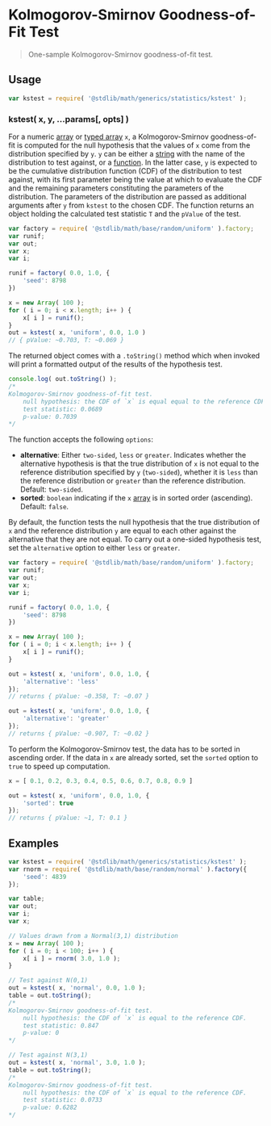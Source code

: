 Kolmogorov-Smirnov Goodness-of-Fit Test
===

> One-sample Kolmogorov-Smirnov goodness-of-fit test.


<!-- <usage> -->

## Usage

``` javascript
var kstest = require( '@stdlib/math/generics/statistics/kstest' );
```

### kstest( x, y, ...params[, opts] )

For a numeric [array][array] or [typed array][typed-array]
`x`, a Kolmogorov-Smirnov goodness-of-fit is computed for the null hypothesis that the values of `x` come from the distribution specified by `y`. `y` can be either a [string][string] with the name of the distribution to test against, or a [function][function]. In the latter case, `y` is expected to be the cumulative distribution function (CDF) of the distribution to test against, with its first parameter being the value at which to evaluate the CDF and the remaining parameters constituting the parameters of the distribution. The parameters of the distribution are passed as additional arguments after `y` from `kstest`
to the chosen CDF. The function returns an object holding the calculated test statistic `T` and the `pValue` of the test.

``` javascript
var factory = require( '@stdlib/math/base/random/uniform' ).factory;
var runif;
var out;
var x;
var i;

runif = factory( 0.0, 1.0, {
    'seed': 8798
})

x = new Array( 100 );
for ( i = 0; i < x.length; i++ ) {
    x[ i ] = runif();
}
out = kstest( x, 'uniform', 0.0, 1.0 )
// { pValue: ~0.703, T: ~0.069 }
```

The returned object comes with a `.toString()` method which when invoked will print a formatted output of the results of the hypothesis test.

```javascript
console.log( out.toString() );
/*
Kolmogorov-Smirnov goodness-of-fit test.
    null hypothesis: the CDF of `x` is equal equal to the reference CDF.
    test statistic: 0.0689
    p-value: 0.7039
*/
```

The function accepts the following `options`:

*	__alternative__: Either `two-sided`, `less` or `greater`. Indicates whether the alternative hypothesis is that the true distribution of `x` is not equal to the reference distribution specified by `y` (`two-sided`), whether it is `less` than the reference distribution or `greater` than the reference distribution. Default: `two-sided`.
* 	__sorted__: `boolean` indicating if the `x` [array][array] is in sorted order (ascending). Default: `false`.

By default, the function tests the null hypothesis that the true distribution of `x` and the reference distribution `y` are equal to each other against the alternative that they are not equal. To carry out a one-sided hypothesis test, set the `alternative` option to either `less` or `greater`.

```javascript
var factory = require( '@stdlib/math/base/random/uniform' ).factory;
var runif;
var out;
var x;
var i;

runif = factory( 0.0, 1.0, {
    'seed': 8798
})

x = new Array( 100 );
for ( i = 0; i < x.length; i++ ) {
    x[ i ] = runif();
}

out = kstest( x, 'uniform', 0.0, 1.0, {
    'alternative': 'less'
});
// returns { pValue: ~0.358, T: ~0.07 }

out = kstest( x, 'uniform', 0.0, 1.0, {
    'alternative': 'greater'
});
// returns { pValue: ~0.907, T: ~0.02 }
```

To perform the Kolmogorov-Smirnov test, the data has to be sorted in ascending order. If the data in `x` are already sorted, set the `sorted` option to `true` to speed up computation.

```javascript
x = [ 0.1, 0.2, 0.3, 0.4, 0.5, 0.6, 0.7, 0.8, 0.9 ]

out = kstest( x, 'uniform', 0.0, 1.0, {
    'sorted': true
});
// returns { pValue: ~1, T: 0.1 }
```

<!-- </usage> -->

<!-- <examples> -->

## Examples

``` javascript
var kstest = require( '@stdlib/math/generics/statistics/kstest' );
var rnorm = require( '@stdlib/math/base/random/normal' ).factory({
    'seed': 4839
});

var table;
var out;
var i;
var x;

// Values drawn from a Normal(3,1) distribution
x = new Array( 100 );
for ( i = 0; i < 100; i++ ) {
    x[ i ] = rnorm( 3.0, 1.0 );
}

// Test against N(0,1)
out = kstest( x, 'normal', 0.0, 1.0 );
table = out.toString();
/*
Kolmogorov-Smirnov goodness-of-fit test.
    null hypothesis: the CDF of `x` is equal to the reference CDF.
    test statistic: 0.847
    p-value: 0
*/

// Test against N(3,1)
out = kstest( x, 'normal', 3.0, 1.0 );
table = out.toString();
/*
Kolmogorov-Smirnov goodness-of-fit test.
    null hypothesis: the CDF of `x` is equal to the reference CDF.
    test statistic: 0.0733
    p-value: 0.6282
*/
```

<!-- </examples> -->


<!-- <links> -->

[array]: https://developer.mozilla.org/en-US/docs/Web/JavaScript/Reference/Global_Objects/Array
[function]:
https://developer.mozilla.org/en-US/docs/Web/JavaScript/Reference/Global_Objects/Function
[typed-array]: https://developer.mozilla.org/en-US/docs/Web/JavaScript/Typed_arrays
[string]: https://developer.mozilla.org/en-US/docs/Web/JavaScript/Reference/Global_Objects/String

<!-- </links> -->
